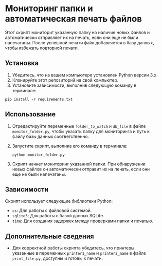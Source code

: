 # Мониторинг папки и автоматическая печать файлов

Этот скрипт мониторит указанную папку на наличие новых файлов и автоматически отправляет их на печать, если они еще не были напечатаны. После успешной печати файл добавляется в базу данных, чтобы избежать повторной печати.

## Установка

1. Убедитесь, что на вашем компьютере установлен Python версии 3.x.
2. Клонируйте этот репозиторий на свой компьютер.
3. Установите зависимости, выполнив следующую команду в терминале:

```
pip install -r requirements.txt
```

## Использование

1. Отредактируйте переменные `folder_to_watch` и `db_file` в файле `monitor_folder.py`, чтобы указать папку для мониторинга и путь к файлу базы данных соответственно.
2. Запустите скрипт, выполнив его команду в терминале:

    ```
    python monitor_folder.py
    ```

3. Скрипт начнет мониторинг указанной папки. При обнаружении новых файлов он автоматически отправит их на печать, если они еще не были напечатаны.

## Зависимости

Скрипт использует следующие библиотеки Python:

- `os`: Для работы с файловой системой.
- `sqlite3`: Для работы с базой данных SQLite.
- `time`: Для создания задержек между проверками папки и печатью.

## Дополнительные сведения

- Для корректной работы скрипта убедитесь, что принтеры, указанные в переменных `printer1_name` и `printer2_name` в файле `print_file.py`, доступны и готовы к печати.

